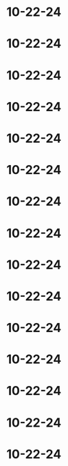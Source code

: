 # 10-22-24
# 10-22-24
# 10-22-24
# 10-22-24
# 10-22-24
# 10-22-24
# 10-22-24
# 10-22-24
# 10-22-24
# 10-22-24
# 10-22-24
# 10-22-24
# 10-22-24
# 10-22-24
# 10-22-24
